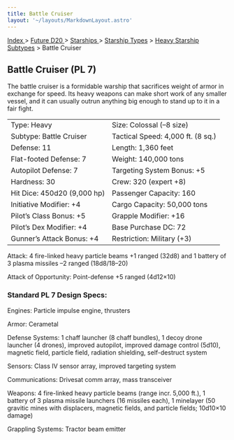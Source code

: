 ```yaml
---
title: Battle Cruiser
layout: '~/layouts/MarkdownLayout.astro'
---
```


[ Index ](/) > [ Future D20 ](/future.d20.srd) > [ Starships ](/future.d20.srd/starships) > [ Starship Types](/future.d20.srd/starships/starship) > [ Heavy Starship Subtypes](/future.d20.srd/starships/starship.types/heavy.starship.subtypes) > Battle Cruiser

##  Battle Cruiser (PL 7)

The battle cruiser is a formidable warship that sacrifices weight of armor in
exchange for speed. Its heavy weapons can make short work of any smaller
vessel, and it can usually outrun anything big enough to stand up to it in a
fair fight.


<table> <tr> <td> Type: Heavy </td> <td> Size: Colossal (–8 size) </td> </tr> <tr class="shaded"> <td> Subtype: Battle Cruiser </td> <td> Tactical Speed: 4,000 ft. (8 sq.) </td> </tr> <tr> <td> Defense: 11 </td> <td> Length: 1,360 feet </td> </tr> <tr class="shaded"> <td> Flat-footed Defense: 7 </td> <td> Weight: 140,000 tons </td> </tr> <tr> <td> Autopilot Defense: 7 </td> <td> Targeting System Bonus: +5 </td> </tr> <tr class="shaded"> <td> Hardness: 30 </td> <td> Crew: 320 (expert +8) </td> </tr> <tr> <td> Hit Dice: 450d20 (9,000 hp) </td> <td> Passenger Capacity: 160 </td> </tr> <tr class="shaded"> <td> Initiative Modifier: +4 </td> <td> Cargo Capacity: 50,000 tons </td> </tr> <tr> <td> Pilot’s Class Bonus: +5 </td> <td> Grapple Modifier: +16 </td> </tr> <tr class="shaded"> <td> Pilot’s Dex Modifier: +4 </td> <td> Base Purchase DC: 72 </td> </tr> <tr> <td> Gunner’s Attack Bonus: +4 </td> <td> Restriction: Military (+3) </td> </tr> </table>



Attack: 4 fire-linked heavy particle beams +1 ranged (32d8) and 1 battery of 3
plasma missiles –2 ranged (18d8/18–20)

Attack of Opportunity: Point-defense +5 ranged (4d12×10)

###  Standard PL 7 Design Specs:

Engines: Particle impulse engine, thrusters

Armor: Cerametal

Defense Systems: 1 chaff launcher (8 chaff bundles), 1 decoy drone launcher (4
drones), improved autopilot, improved damage control (5d10), magnetic field,
particle field, radiation shielding, self-destruct system

Sensors: Class IV sensor array, improved targeting system

Communications: Drivesat comm array, mass transceiver

Weapons: 4 fire-linked heavy particle beams (range incr. 5,000 ft.), 1 battery
of 3 plasma missile launchers (16 missiles each), 1 minelayer (50 gravitic
mines with displacers, magnetic fields, and particle fields; 10d10×10 damage)

Grappling Systems: Tractor beam emitter

